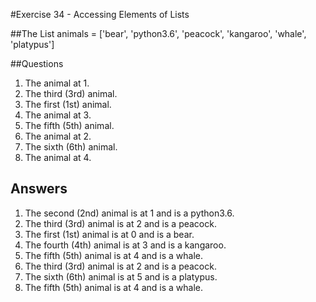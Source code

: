 #Exercise 34 - Accessing Elements of Lists

##The List
animals = ['bear', 'python3.6', 'peacock', 'kangaroo', 'whale', 'platypus']

##Questions
1. The animal at 1.
2. The third (3rd) animal.
3. The first (1st) animal.
4. The animal at 3.
5. The fifth (5th) animal.
6. The animal at 2.
7. The sixth (6th) animal.
8. The animal at 4.

## Answers
1. The second (2nd) animal is at 1 and is a python3.6.
2. The third (3rd) animal is at 2 and is a peacock.
3. The first (1st) animal is at 0 and is a bear.
4. The fourth (4th) animal is at 3 and is a kangaroo.
5. The fifth (5th) animal is at 4 and is a whale.
6. The third (3rd) animal is at 2 and is a peacock.
7. The sixth (6th) animal is at 5 and is a platypus.
8. The fifth (5th) animal is at 4 and is a whale.
